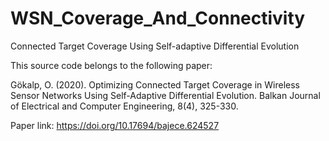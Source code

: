 # WSN_Coverage_And_Connectivity
Connected Target Coverage Using Self-adaptive Differential Evolution

This source code belongs to the following paper:

Gökalp, O. (2020). Optimizing Connected Target Coverage in Wireless Sensor Networks Using Self-Adaptive Differential Evolution. Balkan Journal of Electrical and Computer Engineering, 8(4), 325-330.

Paper link: https://doi.org/10.17694/bajece.624527
